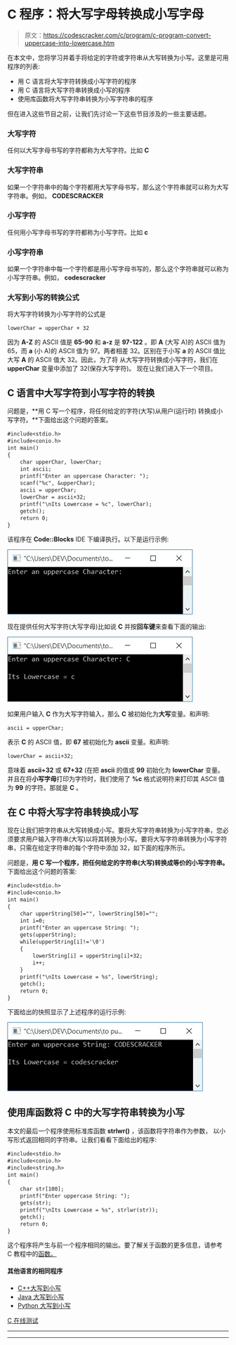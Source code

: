 # C 程序：将大写字母转换成小写字母

> 原文：<https://codescracker.com/c/program/c-program-convert-uppercase-into-lowercase.htm>

在本文中，您将学习并着手将给定的字符或字符串从大写转换为小写。这里是可用程序的列表:

*   用 C 语言将大写字符转换成小写字符的程序
*   用 C 语言将大写字符串转换成小写的程序
*   使用库函数将大写字符串转换为小写字符串的程序

但在进入这些节目之前，让我们先讨论一下这些节目涉及的一些主要话题。

### 大写字符

任何以大写字母书写的字符都称为大写字符。比如 **C**

### 大写字符串

如果一个字符串中的每个字符都用大写字母书写，那么这个字符串就可以称为大写字符串。例如， **CODESCRACKER**

### 小写字符

任何用小写字母书写的字符都称为小写字符。比如 **c**

### 小写字符串

如果一个字符串中每一个字符都是用小写字母书写的，那么这个字符串就可以称为小写字符串。例如， **codescracker**

### 大写到小写的转换公式

将大写字符转换为小写字符的公式是

```
lowerChar = upperChar + 32
```

因为 **A-Z** 的 ASCII 值是 **65-90** 和 **a-z** 是 **97-122** 。即 **A** (大写 A)的 ASCII 值为 65，而 **a** (小 A)的 ASCII 值为 97。两者相差 32。区别在于小写 **a** 的 ASCII 值比大写 **A** 的 ASCII 值大 32。因此，为了将 从大写字符转换成小写字符，我们在 **upperChar** 变量中添加了 32(保存大写字符)。 现在让我们进入下一个项目。

## C 语言中大写字符到小写字符的转换

问题是，**用 C 写一个程序，将任何给定的字符(大写)从用户(运行时) 转换成小写字符。**下面给出这个问题的答案。

```
#include<stdio.h>
#include<conio.h>
int main()
{
    char upperChar, lowerChar;
    int ascii;
    printf("Enter an uppercase Character: ");
    scanf("%c", &upperChar);
    ascii = upperChar;
    lowerChar = ascii+32;
    printf("\nIts Lowercase = %c", lowerChar);
    getch();
    return 0;
}
```

该程序在 **Code::Blocks** IDE 下编译执行。以下是运行示例:

![c program convert uppercase character to lowercase](img/b7ba61cb6f08d601c45ffa8fa2049829.png)

现在提供任何大写字符(大写字母)比如说 **C** 并按**回车键**来查看下面的输出:

![uppercase to lowercase c](img/159dc6abde7c9c815a2a72e12737a6d1.png)

如果用户输入 **C** 作为大写字符输入，那么 **C** 被初始化为**大写**变量。和声明:

```
ascii = upperChar;
```

表示 **C** 的 ASCII 值，即 **67** 被初始化为 **ascii** 变量。和声明:

```
lowerChar = ascii+32;
```

意味着 **ascii+32** 或 **67+32** (在把 **ascii** 的值或 **99** 初始化为 **lowerChar** 变量。并且在将**小写字母**打印为字符时，我们使用了 **%c** 格式说明符来打印其 ASCII 值为 **99** 的字符。那就是 **C** 。

## 在 C 中将大写字符串转换成小写

现在让我们把字符串从大写转换成小写。要将大写字符串转换为小写字符串，您必须要求用户输入字符串(大写)以将其转换为小写。要将大写字符串转换为小写字符串，只需在给定字符串的每个字符中添加 32，如下面的程序所示。

问题是，**用 C 写一个程序，把任何给定的字符串(大写)转换成等价的小写字符串。** 下面给出这个问题的答案:

```
#include<stdio.h>
#include<conio.h>
int main()
{
    char upperString[50]="", lowerString[50]="";
    int i=0;
    printf("Enter an uppercase String: ");
    gets(upperString);
    while(upperString[i]!='\0')
    {
        lowerString[i] = upperString[i]+32;
        i++;
    }
    printf("\nIts Lowercase = %s", lowerString);
    getch();
    return 0;
}
```

下面给出的快照显示了上述程序的运行示例:

![uppercase to lowercase conversion in c](img/dd19869c1360d0b528e3340f82157175.png)

## 使用库函数将 C 中的大写字符串转换为小写

本文的最后一个程序使用标准库函数 **strlwr()** ，该函数将字符串作为参数， 以小写形式返回相同的字符串。让我们看看下面给出的程序:

```
#include<stdio.h>
#include<conio.h>
#include<string.h>
int main()
{
    char str[100];
    printf("Enter uppercase String: ");
    gets(str);
    printf("\nIts Lowercase = %s", strlwr(str));
    getch();
    return 0;
}
```

这个程序将产生与前一个程序相同的输出。要了解关于函数的更多信息，请参考 C 教程中的[函数。](/c/c-functions.htm)

#### 其他语言的相同程序

*   [C++大写到小写](/cpp/program/cpp-program-convert-uppercase-into-lowercase.htm)
*   [Java 大写到小写](/java/program/java-program-convert-uppercase-to-lowercase.htm)
*   [Python 大写到小写](/python/program/python-program-convert-uppercase-to-lowercase.htm)

[C 在线测试](/exam/showtest.php?subid=2)

* * *

* * *